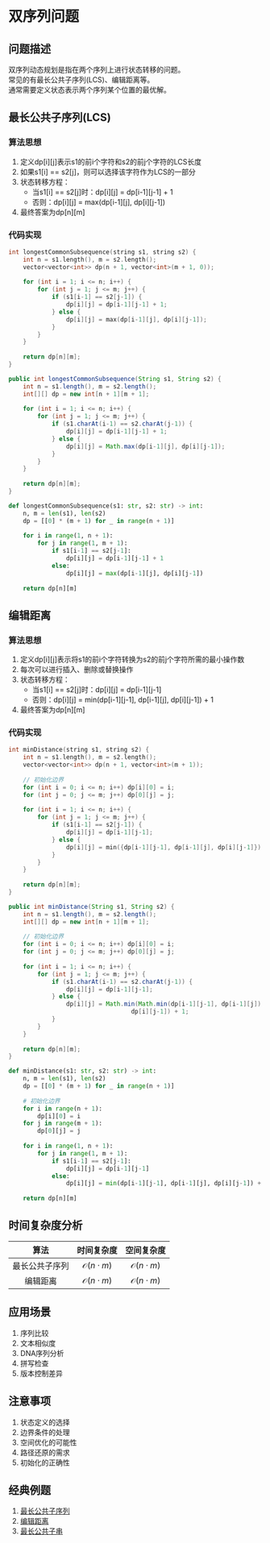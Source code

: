 # 双序列问题

## 问题描述

双序列动态规划是指在两个序列上进行状态转移的问题。  
常见的有最长公共子序列(LCS)、编辑距离等。  
通常需要定义状态表示两个序列某个位置的最优解。

## 最长公共子序列(LCS)

### 算法思想
1. 定义dp[i][j]表示s1的前i个字符和s2的前j个字符的LCS长度
2. 如果s1[i] == s2[j]，则可以选择该字符作为LCS的一部分
3. 状态转移方程：
   - 当s1[i] == s2[j]时：dp[i][j] = dp[i-1][j-1] + 1
   - 否则：dp[i][j] = max(dp[i-1][j], dp[i][j-1])
4. 最终答案为dp[n][m]

### 代码实现

``` c++ []
int longestCommonSubsequence(string s1, string s2) {
    int n = s1.length(), m = s2.length();
    vector<vector<int>> dp(n + 1, vector<int>(m + 1, 0));
    
    for (int i = 1; i <= n; i++) {
        for (int j = 1; j <= m; j++) {
            if (s1[i-1] == s2[j-1]) {
                dp[i][j] = dp[i-1][j-1] + 1;
            } else {
                dp[i][j] = max(dp[i-1][j], dp[i][j-1]);
            }
        }
    }
    
    return dp[n][m];
}
```

``` java []
public int longestCommonSubsequence(String s1, String s2) {
    int n = s1.length(), m = s2.length();
    int[][] dp = new int[n + 1][m + 1];
    
    for (int i = 1; i <= n; i++) {
        for (int j = 1; j <= m; j++) {
            if (s1.charAt(i-1) == s2.charAt(j-1)) {
                dp[i][j] = dp[i-1][j-1] + 1;
            } else {
                dp[i][j] = Math.max(dp[i-1][j], dp[i][j-1]);
            }
        }
    }
    
    return dp[n][m];
}
```

``` python []
def longestCommonSubsequence(s1: str, s2: str) -> int:
    n, m = len(s1), len(s2)
    dp = [[0] * (m + 1) for _ in range(n + 1)]
    
    for i in range(1, n + 1):
        for j in range(1, m + 1):
            if s1[i-1] == s2[j-1]:
                dp[i][j] = dp[i-1][j-1] + 1
            else:
                dp[i][j] = max(dp[i-1][j], dp[i][j-1])
    
    return dp[n][m]
```

## 编辑距离

### 算法思想
1. 定义dp[i][j]表示将s1的前i个字符转换为s2的前j个字符所需的最小操作数
2. 每次可以进行插入、删除或替换操作
3. 状态转移方程：
   - 当s1[i] == s2[j]时：dp[i][j] = dp[i-1][j-1]
   - 否则：dp[i][j] = min(dp[i-1][j-1], dp[i-1][j], dp[i][j-1]) + 1
4. 最终答案为dp[n][m]

### 代码实现

``` c++ []
int minDistance(string s1, string s2) {
    int n = s1.length(), m = s2.length();
    vector<vector<int>> dp(n + 1, vector<int>(m + 1));
    
    // 初始化边界
    for (int i = 0; i <= n; i++) dp[i][0] = i;
    for (int j = 0; j <= m; j++) dp[0][j] = j;
    
    for (int i = 1; i <= n; i++) {
        for (int j = 1; j <= m; j++) {
            if (s1[i-1] == s2[j-1]) {
                dp[i][j] = dp[i-1][j-1];
            } else {
                dp[i][j] = min({dp[i-1][j-1], dp[i-1][j], dp[i][j-1]}) + 1;
            }
        }
    }
    
    return dp[n][m];
}
```

``` java []
public int minDistance(String s1, String s2) {
    int n = s1.length(), m = s2.length();
    int[][] dp = new int[n + 1][m + 1];
    
    // 初始化边界
    for (int i = 0; i <= n; i++) dp[i][0] = i;
    for (int j = 0; j <= m; j++) dp[0][j] = j;
    
    for (int i = 1; i <= n; i++) {
        for (int j = 1; j <= m; j++) {
            if (s1.charAt(i-1) == s2.charAt(j-1)) {
                dp[i][j] = dp[i-1][j-1];
            } else {
                dp[i][j] = Math.min(Math.min(dp[i-1][j-1], dp[i-1][j]), 
                                  dp[i][j-1]) + 1;
            }
        }
    }
    
    return dp[n][m];
}
```

``` python []
def minDistance(s1: str, s2: str) -> int:
    n, m = len(s1), len(s2)
    dp = [[0] * (m + 1) for _ in range(n + 1)]
    
    # 初始化边界
    for i in range(n + 1):
        dp[i][0] = i
    for j in range(m + 1):
        dp[0][j] = j
    
    for i in range(1, n + 1):
        for j in range(1, m + 1):
            if s1[i-1] == s2[j-1]:
                dp[i][j] = dp[i-1][j-1]
            else:
                dp[i][j] = min(dp[i-1][j-1], dp[i-1][j], dp[i][j-1]) + 1
    
    return dp[n][m]
```

## 时间复杂度分析

|算法|时间复杂度|空间复杂度|
|:-:|:-:|:-:|
|最长公共子序列|$\mathcal{O}(n \cdot m)$|$\mathcal{O}(n \cdot m)$|
|编辑距离|$\mathcal{O}(n \cdot m)$|$\mathcal{O}(n \cdot m)$|

## 应用场景

1. 序列比较
2. 文本相似度
3. DNA序列分析
4. 拼写检查
5. 版本控制差异

## 注意事项

1. 状态定义的选择
2. 边界条件的处理
3. 空间优化的可能性
4. 路径还原的需求
5. 初始化的正确性

## 经典例题

1. [最长公共子序列](https://www.nowcoder.com/practice/672ab5e541c64e4b9d11f66011059498)
2. [编辑距离](https://www.nowcoder.com/practice/6a1483b5be1547b1acd7940f867be0da)
3. [最长公共子串](https://www.nowcoder.com/practice/02e7cc263f8a49e8b1e1dc9c116f7602)

